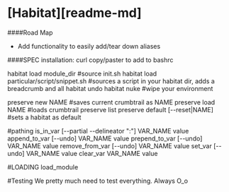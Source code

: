 # [Habitat][readme-md] 
####Road Map

- Add functionality to easily add/tear down aliases


####SPEC
installation: curl copy/paster to add to bashrc



habitat load module_dir #source init.sh
habitat load particular/script/snippet.sh #sources a script in your habitat dir, adds a breadcrumb and all
habitat undo
habitat nuke #wipe your environment

preserve new NAME #saves current crumbtrail as NAME
preserve load NAME #loads crumbtrail
preserve list
preserve default [--reset|NAME] #sets a habitat as default


#pathing
is_in_var [--partial --delineator ":"] VAR_NAME value
append_to_var [--undo] VAR_NAME value
prepend_to_var [--undo] VAR_NAME value
remove_from_var [--undo] VAR_NAME value
set_var [--undo] VAR_NAME value
clear_var VAR_NAME value



#LOADING
load_module


#Testing
We pretty much need to test everything. Always O_o
